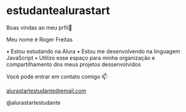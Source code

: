 # estudantealurastart

Boas vindas ao meu prfil🤍

Meu nome é Roger Freitas

• Estou estudando na Alura
• Estou me desenvolvendo na linguagem JavaScript
• Utilizo esse espaço para minha organização e compartilhamento dos meus projetos dessenvolvidos 

Você pode entrar em contato comigo 📫

alurastartestudante@email.com

@alurastartestudante
